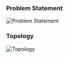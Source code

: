 ### Problem Statement
![Problem Statement](https://github.com/user-attachments/assets/d898039b-6c95-49df-a394-e14e64304b85)

### Topology
![Topology](https://github.com/user-attachments/assets/00bc9d35-3cc3-49be-8d0c-c492cb53eeb0)


